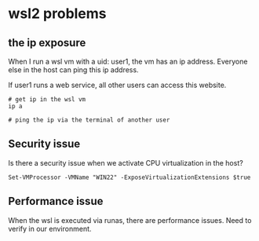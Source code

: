 # wsl2 problems

## the ip exposure

When I run a wsl vm with a uid: user1, the vm has an ip address. Everyone else in the host can ping this ip address.

If user1 runs a web service, all other users can access this website.

```shell
# get ip in the wsl vm
ip a

# ping the ip via the terminal of another user
```

## Security issue

Is there a security issue when we activate CPU virtualization in the host?

```shell
Set-VMProcessor -VMName "WIN22" -ExposeVirtualizationExtensions $true
```

## Performance issue

When the wsl is executed via runas, there are performance issues. Need to verify in our environment.
```shell

```